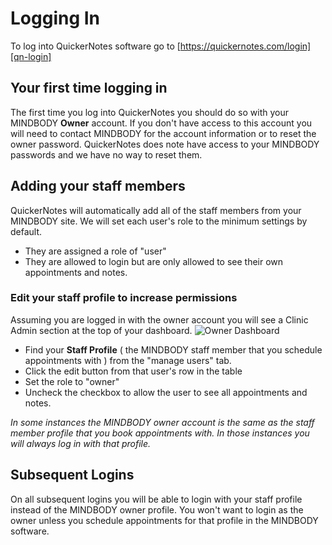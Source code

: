 # Logging In
To log into QuickerNotes software go to [https://quickernotes.com/login][qn-login]

## Your first time logging in
The first time you log into QuickerNotes you should do so with your MINDBODY **Owner** account. If you don't have access
to this account you will need to contact MINDBODY for the account information or to reset the owner password.
QuickerNotes does note have access to your MINDBODY passwords and we have no way to reset them.

## Adding your staff members
QuickerNotes will automatically add all of the staff members from your MINDBODY site. We will set each user's role
to the minimum settings by default.
- They are assigned a role of "user"
- They are allowed to login but are only allowed to see their own appointments and notes.

### Edit your staff profile to increase permissions
Assuming you are logged in with the owner account you will see a Clinic Admin section at the top of your dashboard.
![Owner Dashboard](/images/owner-dashboard.png "owner dashboard")

- Find your **Staff Profile** ( the MINDBODY staff member that you schedule appointments with ) from the "manage users"
tab. 
- Click the edit button from that user's row in the table
- Set the role to "owner"
- Uncheck the checkbox to allow the user to see all appointments and notes.

*In some instances the MINDBODY owner account is the same as the staff member profile that you book appointments with.
In those instances you will always log in with that profile.*

## Subsequent Logins
On all subsequent logins you will be able to login with your staff profile instead of the MINDBODY owner profile.
You won't want to login as the owner unless you schedule appointments for that profile in the MINDBODY software.


[qn-login]: https://quickernotes.com/login